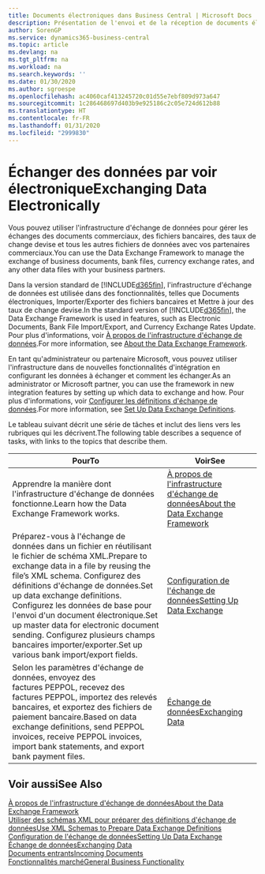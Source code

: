 ```yaml
---
title: Documents électroniques dans Business Central | Microsoft Docs
description: Présentation de l'envoi et de la réception de documents électroniques dans Business Central.
author: SorenGP
ms.service: dynamics365-business-central
ms.topic: article
ms.devlang: na
ms.tgt_pltfrm: na
ms.workload: na
ms.search.keywords: ''
ms.date: 01/30/2020
ms.author: sgroespe
ms.openlocfilehash: ac4060caf413245720c01d55e7ebf809d973a647
ms.sourcegitcommit: 1c286468697d403b9e925186c2c05e724d612b88
ms.translationtype: HT
ms.contentlocale: fr-FR
ms.lasthandoff: 01/31/2020
ms.locfileid: "2999830"
---
```

# <a name="exchanging-data-electronically"></a><span data-ttu-id="7df5c-103">Échanger des données par voir électronique</span><span class="sxs-lookup"><span data-stu-id="7df5c-103">Exchanging Data Electronically</span></span>
<span data-ttu-id="7df5c-104">Vous pouvez utiliser l'infrastructure d'échange de données pour gérer les échanges des documents commerciaux, des fichiers bancaires, des taux de change devise et tous les autres fichiers de données avec vos partenaires commerciaux.</span><span class="sxs-lookup"><span data-stu-id="7df5c-104">You can use the Data Exchange Framework to manage the exchange of business documents, bank files, currency exchange rates, and any other data files with your business partners.</span></span>

<span data-ttu-id="7df5c-105">Dans la version standard de [!INCLUDE[d365fin](includes/d365fin_md.md)], l'infrastructure d'échange de données est utilisée dans des fonctionnalités, telles que Documents électroniques, Importer/Exporter des fichiers bancaires et Mettre à jour des taux de change devise.</span><span class="sxs-lookup"><span data-stu-id="7df5c-105">In the standard version of [!INCLUDE[d365fin](includes/d365fin_md.md)], the Data Exchange Framework is used in features, such as Electronic Documents, Bank File Import/Export, and Currency Exchange Rates Update.</span></span> <span data-ttu-id="7df5c-106">Pour plus d'informations, voir [À propos de l'infrastructure d'échange de données](across-about-the-data-exchange-framework.md).</span><span class="sxs-lookup"><span data-stu-id="7df5c-106">For more information, see [About the Data Exchange Framework](across-about-the-data-exchange-framework.md).</span></span>

<span data-ttu-id="7df5c-107">En tant qu'administrateur ou partenaire Microsoft, vous pouvez utiliser l'infrastructure dans de nouvelles fonctionnalités d'intégration en configurant les données à échanger et comment les échanger.</span><span class="sxs-lookup"><span data-stu-id="7df5c-107">As an administrator or Microsoft partner, you can use the framework in new integration features by setting up which data to exchange and how.</span></span> <span data-ttu-id="7df5c-108">Pour plus d'informations, voir [Configurer les définitions d'échange de données](across-how-to-set-up-data-exchange-definitions.md).</span><span class="sxs-lookup"><span data-stu-id="7df5c-108">For more information, see [Set Up Data Exchange Definitions](across-how-to-set-up-data-exchange-definitions.md).</span></span>

<span data-ttu-id="7df5c-109">Le tableau suivant décrit une série de tâches et inclut des liens vers les rubriques qui les décrivent.</span><span class="sxs-lookup"><span data-stu-id="7df5c-109">The following table describes a sequence of tasks, with links to the topics that describe them.</span></span>  

|<span data-ttu-id="7df5c-110">Pour</span><span class="sxs-lookup"><span data-stu-id="7df5c-110">To</span></span>|<span data-ttu-id="7df5c-111">Voir</span><span class="sxs-lookup"><span data-stu-id="7df5c-111">See</span></span>|  
|--------|---------|  
|<span data-ttu-id="7df5c-112">Apprendre la manière dont l'infrastructure d'échange de données fonctionne.</span><span class="sxs-lookup"><span data-stu-id="7df5c-112">Learn how the Data Exchange Framework works.</span></span>|[<span data-ttu-id="7df5c-113">À propos de l'infrastructure d'échange de données</span><span class="sxs-lookup"><span data-stu-id="7df5c-113">About the Data Exchange Framework</span></span>](across-about-the-data-exchange-framework.md)|  
|<span data-ttu-id="7df5c-114">Préparez-vous à l'échange de données dans un fichier en réutilisant le fichier de schéma XML.</span><span class="sxs-lookup"><span data-stu-id="7df5c-114">Prepare to exchange data in a file by reusing the file’s XML schema.</span></span> <span data-ttu-id="7df5c-115">Configurez des définitions d'échange de données.</span><span class="sxs-lookup"><span data-stu-id="7df5c-115">Set up data exchange definitions.</span></span> <span data-ttu-id="7df5c-116">Configurez les données de base pour l'envoi d'un document électronique.</span><span class="sxs-lookup"><span data-stu-id="7df5c-116">Set up master data for electronic document sending.</span></span> <span data-ttu-id="7df5c-117">Configurez plusieurs champs bancaires importer/exporter.</span><span class="sxs-lookup"><span data-stu-id="7df5c-117">Set up various bank import/export fields.</span></span>|[<span data-ttu-id="7df5c-118">Configuration de l'échange de données</span><span class="sxs-lookup"><span data-stu-id="7df5c-118">Setting Up Data Exchange</span></span>](across-set-up-data-exchange.md)|  
|<span data-ttu-id="7df5c-119">Selon les paramètres d'échange de données, envoyez des factures PEPPOL, recevez des factures PEPPOL, importez des relevés bancaires, et exportez des fichiers de paiement bancaire.</span><span class="sxs-lookup"><span data-stu-id="7df5c-119">Based on data exchange definitions, send PEPPOL invoices, receive PEPPOL invoices, import bank statements, and export bank payment files.</span></span>|[<span data-ttu-id="7df5c-120">Échange de données</span><span class="sxs-lookup"><span data-stu-id="7df5c-120">Exchanging Data</span></span>](across-exchange-data.md)|  

## <a name="see-also"></a><span data-ttu-id="7df5c-121">Voir aussi</span><span class="sxs-lookup"><span data-stu-id="7df5c-121">See Also</span></span>  
[<span data-ttu-id="7df5c-122">À propos de l'infrastructure d'échange de données</span><span class="sxs-lookup"><span data-stu-id="7df5c-122">About the Data Exchange Framework</span></span>](across-about-the-data-exchange-framework.md)  
[<span data-ttu-id="7df5c-123">Utiliser des schémas XML pour préparer des définitions d'échange de données</span><span class="sxs-lookup"><span data-stu-id="7df5c-123">Use XML Schemas to Prepare Data Exchange Definitions</span></span>](across-how-to-use-xml-schemas-to-prepare-data-exchange-definitions.md)  
[<span data-ttu-id="7df5c-124">Configuration de l'échange de données</span><span class="sxs-lookup"><span data-stu-id="7df5c-124">Setting Up Data Exchange</span></span>](across-set-up-data-exchange.md)  
[<span data-ttu-id="7df5c-125">Échange de données</span><span class="sxs-lookup"><span data-stu-id="7df5c-125">Exchanging Data</span></span>](across-exchange-data.md)  
[<span data-ttu-id="7df5c-126">Documents entrants</span><span class="sxs-lookup"><span data-stu-id="7df5c-126">Incoming Documents</span></span>](across-income-documents.md)  
[<span data-ttu-id="7df5c-127">Fonctionnalités marché</span><span class="sxs-lookup"><span data-stu-id="7df5c-127">General Business Functionality</span></span>](ui-across-business-areas.md)
